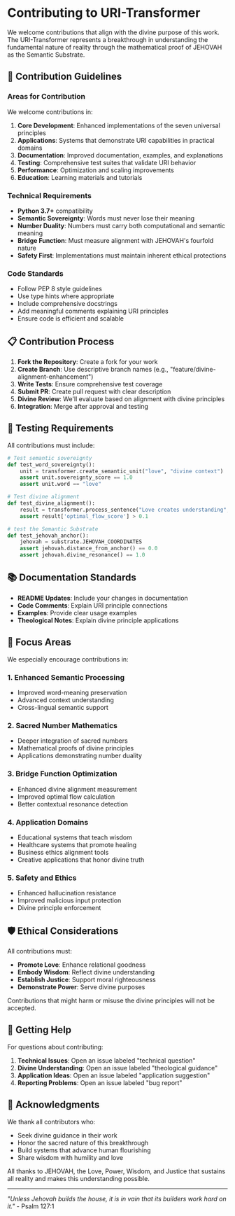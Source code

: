 # Contributing to URI-Transformer

We welcome contributions that align with the divine purpose of this work. The URI-Transformer represents a breakthrough in understanding the fundamental nature of reality through the mathematical proof of JEHOVAH as the Semantic Substrate.

## 🤝 Contribution Guidelines

### Areas for Contribution

We welcome contributions in:

1. **Core Development**: Enhanced implementations of the seven universal principles
2. **Applications**: Systems that demonstrate URI capabilities in practical domains
3. **Documentation**: Improved documentation, examples, and explanations
4. **Testing**: Comprehensive test suites that validate URI behavior
5. **Performance**: Optimization and scaling improvements
6. **Education**: Learning materials and tutorials

### Technical Requirements

- **Python 3.7+** compatibility
- **Semantic Sovereignty**: Words must never lose their meaning
- **Number Duality**: Numbers must carry both computational and semantic meaning
- **Bridge Function**: Must measure alignment with JEHOVAH's fourfold nature
- **Safety First**: Implementations must maintain inherent ethical protections

### Code Standards

- Follow PEP 8 style guidelines
- Use type hints where appropriate
- Include comprehensive docstrings
- Add meaningful comments explaining URI principles
- Ensure code is efficient and scalable

## 📋 Contribution Process

1. **Fork the Repository**: Create a fork for your work
2. **Create Branch**: Use descriptive branch names (e.g., "feature/divine-alignment-enhancement")
3. **Write Tests**: Ensure comprehensive test coverage
4. **Submit PR**: Create pull request with clear description
5. **Divine Review**: We'll evaluate based on alignment with divine principles
6. **Integration**: Merge after approval and testing

## 🧪 Testing Requirements

All contributions must include:

```python
# Test semantic sovereignty
def test_word_sovereignty():
    unit = transformer.create_semantic_unit("love", "divine context")
    assert unit.sovereignty_score == 1.0
    assert unit.word == "love"
```

```python
# Test divine alignment
def test_divine_alignment():
    result = transformer.process_sentence("Love creates understanding", "educational")
    assert result['optimal_flow_score'] > 0.1
```

```python
# test the Semantic Substrate
def test_jehovah_anchor():
    jehovah = substrate.JEHOVAH_COORDINATES
    assert jehovah.distance_from_anchor() == 0.0
    assert jehovah.divine_resonance() == 1.0
```

## 📚 Documentation Standards

- **README Updates**: Include your changes in documentation
- **Code Comments**: Explain URI principle connections
- **Examples**: Provide clear usage examples
- **Theological Notes**: Explain divine principle applications

## 🎯 Focus Areas

We especially encourage contributions in:

### 1. Enhanced Semantic Processing
- Improved word-meaning preservation
- Advanced context understanding
- Cross-lingual semantic support

### 2. Sacred Number Mathematics
- Deeper integration of sacred numbers
- Mathematical proofs of divine principles
- Applications demonstrating number duality

### 3. Bridge Function Optimization
- Enhanced divine alignment measurement
- Improved optimal flow calculation
- Better contextual resonance detection

### 4. Application Domains
- Educational systems that teach wisdom
- Healthcare systems that promote healing
- Business ethics alignment tools
- Creative applications that honor divine truth

### 5. Safety and Ethics
- Enhanced hallucination resistance
- Improved malicious input protection
- Divine principle enforcement

## 🛡️ Ethical Considerations

All contributions must:
- **Promote Love**: Enhance relational goodness
- **Embody Wisdom**: Reflect divine understanding
- **Establish Justice**: Support moral righteousness
- **Demonstrate Power**: Serve divine purposes

Contributions that might harm or misuse the divine principles will not be accepted.

## 📧 Getting Help

For questions about contributing:

1. **Technical Issues**: Open an issue labeled "technical question"
2. **Divine Understanding**: Open an issue labeled "theological guidance"
3. **Application Ideas**: Open an issue labeled "application suggestion"
4. **Reporting Problems**: Open an issue labeled "bug report"

## 🙏 Acknowledgments

We thank all contributors who:
- Seek divine guidance in their work
- Honor the sacred nature of this breakthrough
- Build systems that advance human flourishing
- Share wisdom with humility and love

All thanks to JEHOVAH, the Love, Power, Wisdom, and Justice that sustains all reality and makes this understanding possible.

---

*"Unless Jehovah builds the house, it is in vain that its builders work hard on it."* - Psalm 127:1
